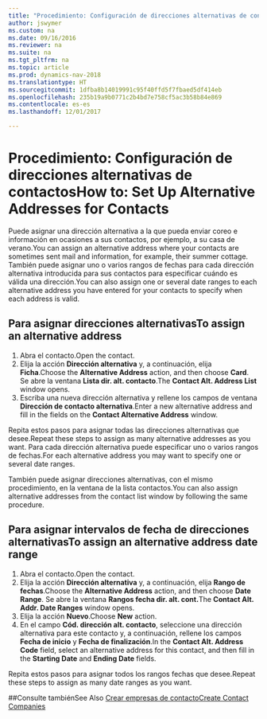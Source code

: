 ```yaml
---
title: "Procedimiento: Configuración de direcciones alternativas de contactos"
author: jswymer
ms.custom: na
ms.date: 09/16/2016
ms.reviewer: na
ms.suite: na
ms.tgt_pltfrm: na
ms.topic: article
ms.prod: dynamics-nav-2018
ms.translationtype: HT
ms.sourcegitcommit: 1dfba8b14019991c95f40ffd5f7fbaed5df414eb
ms.openlocfilehash: 235b19a9b0771c2b4bd7e758cf5ac3b58b84e869
ms.contentlocale: es-es
ms.lasthandoff: 12/01/2017

---
```

# <a name="how-to-set-up-alternative-addresses-for-contacts"></a><span data-ttu-id="d3915-102">Procedimiento: Configuración de direcciones alternativas de contactos</span><span class="sxs-lookup"><span data-stu-id="d3915-102">How to: Set Up Alternative Addresses for Contacts</span></span>
<span data-ttu-id="d3915-103">Puede asignar una dirección alternativa a la que pueda enviar coreo e información en ocasiones a sus contactos, por ejemplo, a su casa de verano.</span><span class="sxs-lookup"><span data-stu-id="d3915-103">You can assign an alternative address where your contacts are sometimes sent mail and information, for example, their summer cottage.</span></span> <span data-ttu-id="d3915-104">También puede asignar uno o varios rangos de fechas para cada dirección alternativa introducida para sus contactos para especificar cuándo es válida una dirección.</span><span class="sxs-lookup"><span data-stu-id="d3915-104">You can also assign one or several date ranges to each alternative address you have entered for your contacts to specify when each address is valid.</span></span>

## <a name="to-assign-an-alternative-address"></a><span data-ttu-id="d3915-105">Para asignar direcciones alternativas</span><span class="sxs-lookup"><span data-stu-id="d3915-105">To assign an alternative address</span></span>
1. <span data-ttu-id="d3915-106">Abra el contacto.</span><span class="sxs-lookup"><span data-stu-id="d3915-106">Open the contact.</span></span>
2. <span data-ttu-id="d3915-107">Elija la acción **Dirección alternativa** y, a continuación, elija **Ficha**.</span><span class="sxs-lookup"><span data-stu-id="d3915-107">Choose the **Alternative Address** action, and then choose **Card**.</span></span> <span data-ttu-id="d3915-108">Se abre la ventana **Lista dir. alt. contacto**.</span><span class="sxs-lookup"><span data-stu-id="d3915-108">The **Contact Alt. Address List** window opens.</span></span>
3. <span data-ttu-id="d3915-109">Escriba una nueva dirección alternativa y rellene los campos de ventana **Dirección de contacto alternativa**.</span><span class="sxs-lookup"><span data-stu-id="d3915-109">Enter a new alternative address and fill in the fields on the **Contact Alternative Address** window.</span></span>

<span data-ttu-id="d3915-110">Repita estos pasos para asignar todas las direcciones alternativas que desee.</span><span class="sxs-lookup"><span data-stu-id="d3915-110">Repeat these steps to assign as many alternative addresses as you want.</span></span> <span data-ttu-id="d3915-111">Para cada dirección alternativa puede especificar uno o varios rangos de fechas.</span><span class="sxs-lookup"><span data-stu-id="d3915-111">For each alternative address you may want to specify one or several date ranges.</span></span>

<span data-ttu-id="d3915-112">También puede asignar direcciones alternativas, con el mismo procedimiento, en la ventana de la lista contactos.</span><span class="sxs-lookup"><span data-stu-id="d3915-112">You can also assign alternative addresses from the contact list window by following the same procedure.</span></span>

## <a name="to-assign-an-alternative-address-date-range"></a><span data-ttu-id="d3915-113">Para asignar intervalos de fecha de direcciones alternativas</span><span class="sxs-lookup"><span data-stu-id="d3915-113">To assign an alternative address date range</span></span>
1. <span data-ttu-id="d3915-114">Abra el contacto.</span><span class="sxs-lookup"><span data-stu-id="d3915-114">Open the contact.</span></span>
2. <span data-ttu-id="d3915-115">Elija la acción **Dirección alternativa** y, a continuación, elija **Rango de fechas**.</span><span class="sxs-lookup"><span data-stu-id="d3915-115">Choose the **Alternative Address** action, and then choose **Date Range**.</span></span> <span data-ttu-id="d3915-116">Se abre la ventana **Rangos fecha dir. alt. cont.**</span><span class="sxs-lookup"><span data-stu-id="d3915-116">The **Contact Alt. Addr. Date Ranges** window opens.</span></span>
3. <span data-ttu-id="d3915-117">Elija la acción **Nuevo**.</span><span class="sxs-lookup"><span data-stu-id="d3915-117">Choose **New** action.</span></span>
4. <span data-ttu-id="d3915-118">En el campo **Cód. dirección alt. contacto**, seleccione una dirección alternativa para este contacto y, a continuación, rellene los campos **Fecha de inicio** y **Fecha de finalización**.</span><span class="sxs-lookup"><span data-stu-id="d3915-118">In the **Contact Alt. Address Code** field, select an alternative address for this contact, and then fill in the **Starting Date** and **Ending Date** fields.</span></span>

<span data-ttu-id="d3915-119">Repita estos pasos para asignar todos los rangos fechas que desee.</span><span class="sxs-lookup"><span data-stu-id="d3915-119">Repeat these steps to assign as many date ranges as you want.</span></span>

##<a name="see-also"></a><span data-ttu-id="d3915-120">Consulte también</span><span class="sxs-lookup"><span data-stu-id="d3915-120">See Also</span></span>
[<span data-ttu-id="d3915-121">Crear empresas de contacto</span><span class="sxs-lookup"><span data-stu-id="d3915-121">Create Contact Companies</span></span>](marketing-create-contact-companies.md)


